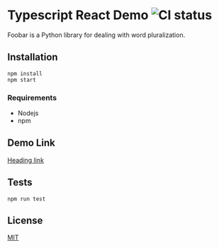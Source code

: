 # Typescript React Demo ![CI status](https://img.shields.io/badge/build-passing-brightgreen.svg)

Foobar is a Python library for dealing with word pluralization.

## Installation
```
npm install
npm start
```

### Requirements
* Nodejs
* npm

## Demo Link
[Heading link](https://github.com/pandao/editor.md "Heading link")

## Tests
```
npm run test
```
## License
[MIT](https://choosealicense.com/licenses/mit/)
